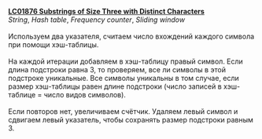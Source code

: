 <b><a href="https://leetcode.com/problems/substrings-of-size-three-with-distinct-characters">
LC01876 Substrings of Size Three with Distinct Characters
</a></b><br>
​
<i>String</i>, <i>Hash table</i>, <i>Frequency counter</i>,&nbsp;<i>Sliding window</i><br><br>
Используем два указателя, считаем число вхождений каждого символа при помощи хэш-таблицы.<br><br>На каждой итерации добавляем в хэш-таблицу правый символ.
Если длина подстроки равна 3, то проверяем, все ли символы в этой подстроке уникальные.
Все символы уникальны в том случае, если размер хэш-таблицы равен длине подстроки (число записей в хэш-таблице = число видов символов).<br><br>Если повторов нет, увеличиваем счётчик. Удаляем левый символ и сдвигаем левый указатель, чтобы сохранять размер подстроки равным 3.